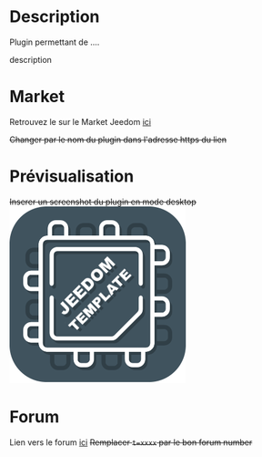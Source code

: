 # Description

Plugin permettant de ....

description

# Market

Retrouvez le sur le Market Jeedom [ici](https://www.jeedom.com/market/index.php?v=d&p=market&type=plugin&&name=<Plugin>)

~~Changer <Plugin> par le nom du plugin dans l'adresse https du lien~~

# Prévisualisation

~~Inserer un screenshot du plugin en mode desktop~~
![scrennshot1](../images/template_icon.png)

# Forum

Lien vers le forum [ici](https://www.jeedom.com/forum/viewtopic.php?t=xxxx)
~~Remplacer `t=xxxx` par le bon forum number~~

